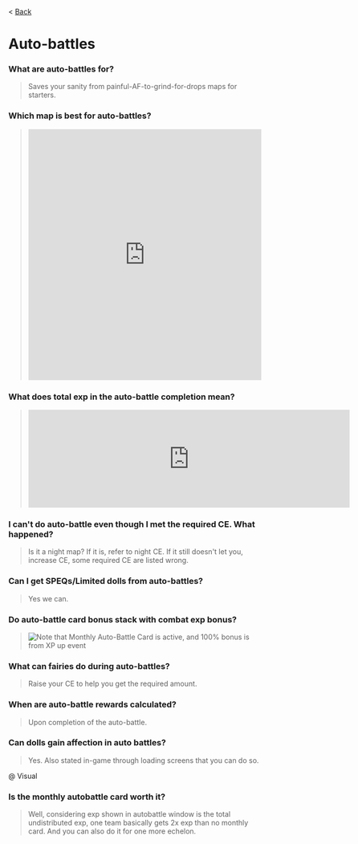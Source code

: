< [Back](/GFL/mainpage)

# Auto-battles

### What are auto-battles for?

> Saves your sanity from painful-AF-to-grind-for-drops maps for starters.

### Which map is best for auto-battles?

> <iframe width="100%" height="500" src="https://docs.google.com/spreadsheets/d/1e_1oAa9Qm_tmWqbgFQca8ohzo29qcjctIwyIU9Mc1H0/preview?pli=1" frameborder="0"></iframe>

### What does total exp in the auto-battle completion mean?

> <iframe id="reddit-embed" src="https://www.redditmedia.com/r/girlsfrontline/comments/hzark0/weekly_commanders_lounge_july_28_2020/g082rwn/?depth=1&amp;showmore=false&amp;embed=true&amp;showmedia=false&amp;theme=dark" sandbox="allow-scripts allow-same-origin allow-popups" style="border: none;" height="195" width="640" scrolling="no"></iframe>

### I can't do auto-battle even though I met the required CE. What happened?

> Is it a night map? If it is, refer to night CE. If it still doesn't let you, increase CE, some required CE are listed wrong.

### Can I get SPEQs/Limited dolls from auto-battles?

> Yes we can.

### Do auto-battle card bonus stack with combat exp bonus?

> ![](/GFL/assets/images/XPUpAuto.png "Note that Monthly Auto-Battle Card is active, and 100% bonus is from XP up event")

### What can fairies do during auto-battles?

> Raise your CE to help you get the required amount.

### When are auto-battle rewards calculated?

> Upon completion of the auto-battle.
<!-- See [question under sys mech] -->

### Can dolls gain affection in auto battles?

> Yes. Also stated in-game through loading screens that you can do so.

@ Visual

### Is the monthly autobattle card worth it?

> Well, considering exp shown in autobattle window is the total undistributed exp, one team basically gets 2x exp than no monthly card. And you can also do it for one more echelon.